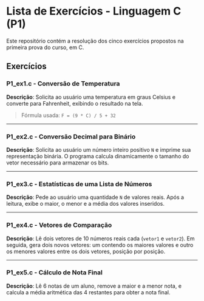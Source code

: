 # Lista de Exercícios - Linguagem C (P1)

Este repositório contém a resolução dos cinco exercícios propostos na primeira prova do curso, em C.

## Exercícios

###  P1_ex1.c - Conversão de Temperatura
**Descrição**: Solicita ao usuário uma temperatura em graus Celsius e converte para Fahrenheit, exibindo o resultado na tela.

> Fórmula usada: `F = (9 * C) / 5 + 32`

---

###  P1_ex2.c - Conversão Decimal para Binário
**Descrição**: Solicita ao usuário um número inteiro positivo `N` e imprime sua representação binária. O programa calcula dinamicamente o tamanho do vetor necessário para armazenar os bits.

---

###  P1_ex3.c - Estatísticas de uma Lista de Números
**Descrição**: Pede ao usuário uma quantidade `N` de valores reais. Após a leitura, exibe o maior, o menor e a média dos valores inseridos.

---

###  P1_ex4.c - Vetores de Comparação
**Descrição**: Lê dois vetores de 10 números reais cada (`vetor1` e `vetor2`). Em seguida, gera dois novos vetores: um contendo os maiores valores e outro os menores valores entre os dois vetores, posição por posição.

---

###  P1_ex5.c - Cálculo de Nota Final
**Descrição**: Lê 6 notas de um aluno, remove a maior e a menor nota, e calcula a média aritmética das 4 restantes para obter a nota final.




